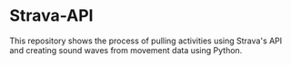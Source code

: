 # Strava-API
This repository shows the process of pulling activities using Strava's API and creating sound waves from movement data using Python.
